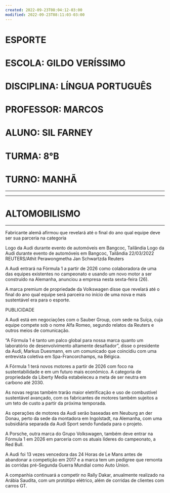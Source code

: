 ```yaml
---
created: 2022-09-23T08:04:12-03:00
modified: 2022-09-23T08:11:03-03:00
---
```


# ESPORTE

# ESCOLA: GILDO VERÍSSIMO
# DISCIPLINA: LÍNGUA PORTUGUÊS
# PROFESSOR: MARCOS
# ALUNO: SIL FARNEY 
# TURMA: 8°B
# TURNO: MANHÃ
---
---

# ALTOMOBILISMO
---


Fabricante alemã afirmou que revelará até o final do ano qual equipe deve ser sua parceria na categoria

Logo da Audi durante evento de automóveis em Bangcoc, Tailândia
Logo da Audi durante evento de automóveis em Bangcoc, Tailândia
22/03/2022 REUTERS/Athit Perawongmetha
Jan Schwartzda Reuters


A Audi entrará na Fórmula 1 a partir de 2026 como colaboradora de uma das equipes existentes no campeonato e usando um novo motor a ser construído na Alemanha, anunciou a empresa nesta sexta-feira (26).

A marca premium de propriedade da Volkswagen disse que revelará até o final do ano qual equipe será parceira no início de uma nova e mais sustentável era para o esporte.


PUBLICIDADE

A Audi está em negociações com o Sauber Group, com sede na Suíça, cuja equipe compete sob o nome Alfa Romeo, segundo relatos da Reuters e outros meios de comunicação.


“A Fórmula 1 é tanto um palco global para nossa marca quanto um laboratório de desenvolvimento altamente desafiador”, disse o presidente da Audi, Markus Duesmann, em um comunicado que coincidiu com uma entrevista coletiva em Spa-Francorchamps, na Bélgica.

A Fórmula 1 terá novos motores a partir de 2026 com foco na sustentabilidade e em um futuro mais econômico. A categoria de propriedade da Liberty Media estabeleceu a meta de ser neutra em carbono até 2030.

As novas regras também trarão maior eletrificação e uso de combustível sustentável avançado, com os fabricantes de motores também sujeitos a um teto de custo a partir da próxima temporada.


As operações de motores da Audi serão baseadas em Neuburg an der Donau, perto da sede da montadora em Ingolstadt, na Alemanha, com uma subsidiária separada da Audi Sport sendo fundada para o projeto.

A Porsche, outra marca do Grupo Volkswagen, também deve entrar na Fórmula 1 em 2026 em parceria com os atuais líderes do campeonato, a Red Bull.

A Audi foi 13 vezes vencedora das 24 Horas de Le Mans antes de abandonar a competição em 2017 e a marca tem um pedigree que remonta às corridas pré-Segunda Guerra Mundial como Auto Union.

A companhia continuará a competir no Rally Dakar, anualmente realizado na Arábia Saudita, com um protótipo elétrico, além de corridas de clientes com carros GT.
